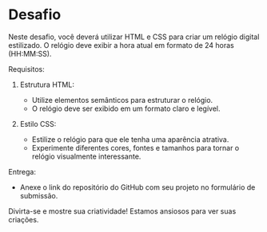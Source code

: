 # Desafio
Neste desafio, você deverá utilizar HTML e CSS para criar um relógio digital estilizado. O relógio deve exibir a hora atual em formato de 24 horas (HH:MM:SS).

Requisitos:

1. Estrutura HTML:
   - Utilize elementos semânticos para estruturar o relógio.
   - O relógio deve ser exibido em um formato claro e legível.

2. Estilo CSS:
   - Estilize o relógio para que ele tenha uma aparência atrativa.
   - Experimente diferentes cores, fontes e tamanhos para tornar o relógio visualmente interessante.

Entrega:
- Anexe o link do repositório do GitHub com seu projeto no formulário de submissão.

Divirta-se e mostre sua criatividade! Estamos ansiosos para ver suas criações.
